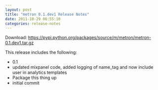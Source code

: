 ```yaml
---
layout: post
title: "metron 0.1.dev1 Release Notes"
date: 2011-10-29 06:55:10
categories: release-notes
---
```


Download: <https://pypi.python.org/packages/source/m/metron/metron-0.1.dev1.tar.gz>

This release includes the following:

* 0.1
* updated mixpanel code, added logging of name_tag and now include user in analytics templates
* Package this thing up
* initial commit
